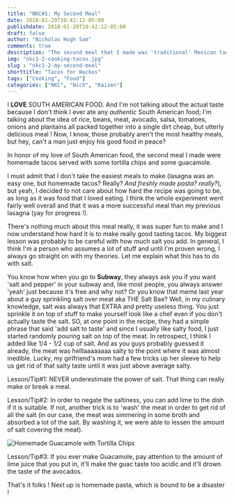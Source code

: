 ```yaml
---
title: "NKC#1: My Second Meal"
date: 2018-01-20T10:42:12-05:00
publishdate: 2018-01-20T10:42:12-05:00
draft: false
author: "Nicholas Hugh Sam"
comments: true
description: "The second meal that I made was 'traditional' Mexican tacos. Can't forget the Guac'"
img: "nkc1-2-cooking-tacos.jpg"
slug : "nkc1-2-my-second-meal"
shorttitle: "Tacos for Wackos"
tags: ["Cooking", "Food"]
categories: ["NKC", "Nich", "Kaizen"]
---
```

I **LOVE** SOUTH AMERICAN FOOD. And I'm not talking about the actual taste because I don't think I ever ate any _authentic_ South American food; I'm talking about the idea of rice, beans, meat, avocado, salsa, tomatoes, onions and plantains all packed together into a single dirt cheap, but utterly delicious meal ! Now, I know, those probably aren't the most healthy meals, but hey, can't a man just enjoy his good food in peace?

In honor of my love of South American food, the second meal I made were homemade tacos served with some tortilla chips and some guacamole.

I must admit that I don't take the easiest meals to make (lasagna was an easy one, but homemade tacos? Really? _And freshly made pasta? really?_), but yeah, I decided to not care about how hard the recipe was going to be, as long as it was food that I loved eating. I think the whole experiment went fairly well overall and that it was a more successful meal than my previous lasagna (yay for progress !).

There's nothing much about this meal really, it was super fun to make and I now understand how hard it is to make really good tasting tacos. My biggest lesson was probably to be careful with how much salt you add. In general, I think I'm a person who assumes a lot of stuff and until I'm proven wrong, I always go straight on with my theories. Let me explain what this has to do with salt.

You know how when you go to **Subway**, they always ask you if you want 'salt and pepper' in your subway and, like most people, you always answer 'yeah' just because it's free and why not? Or you know that meme last year about a guy sprinkling salt over meat aka THE Salt Bae? Well, in my culinary knowledge, salt was always that EXTRA and pretty useless thing. You just sprinkle it on top of stuff to make yourself look like a chef even if you don't actually taste the salt. SO, at one point in the recipe, they had a simple phrase that said 'add salt to taste' and since I usually like salty food, I just started randomly pouring salt on top of the meat. In retrospect, I think I added like 1/4 - 1/2 cup of salt. And as you guys probably guessed it already, the meat was helllaaaaaaaa salty to the point where it was almost inedible. Lucky, my girlfriend's mom had a few tricks up her sleeve to help us get rid of that salty taste until it was just above average salty.

Lesson/Tip#1: NEVER underestimate the power of salt. That thing can really make or break a meal.

Lesson/Tip#2: In order to negate the saltiness, you can add lime to the dish if it is suitable. If not, another trick is to 'wash' the meat in order to get rid of all the salt (in our case, the meat was simmering in some broth and absorbed a lot of the salt. By washing it, we were able to lessen the amount of salt covering the meat).

![Homemade Guacamole with Tortilla Chips](/assets/images/hsb/quart/nkc1-2-cooking-tacos2.jpg)

Lesson/Tip#3: If you ever make Guacamole, pay attention to the amount of lime juice that you put in, it'll make the guac taste too acidic and it'll drown the taste of the avocados.

That's it folks ! Next up is homemade pasta, which is bound to be a disaster !
